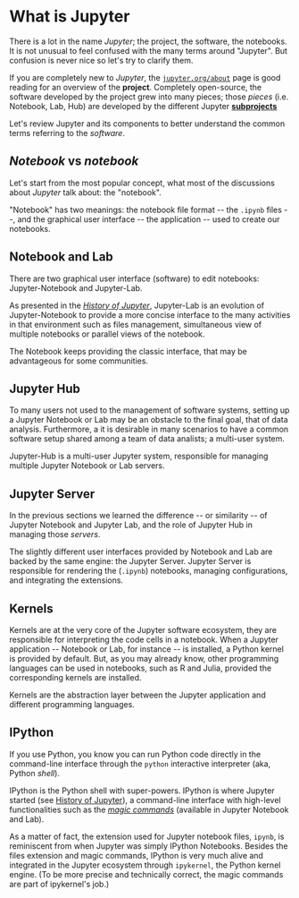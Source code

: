 # What is Jupyter

[jupyter.org/about]: https://jupyter.org/about
[subprojects]: https://jupyter.org/governance/list_of_subprojects.html

There is a lot in the name *Jupyter*; the project, the software, the notebooks.
It is not unusual to feel confused with the many terms around "Jupyter".
But confusion is never nice so let's try to clarify them.

If you are completely new to *Jupyter*, the [`jupyter.org/about`][jupyter.org/about]
page is good reading for an overview of the **project**.
Completely open-source, the software developed by the project grew
into many pieces; those *pieces* (i.e. Notebook, Lab, Hub)
are developed by the different Jupyter [**subprojects**][subprojects]

Let's review Jupyter and its components to
better understand the common terms referring to the *software*.


## *Notebook* vs *notebook*

Let's start from the most popular concept, what most of the discussions
about *Jupyter* talk about: the "notebook".

"Notebook" has two meanings: the notebook file format -- the `.ipynb` files --,
and the graphical user interface -- the application -- used to create
our notebooks.


## Notebook and Lab

There are two graphical user interface (software) to edit notebooks:
Jupyter-Notebook and Jupyter-Lab.

As presented in the [*History of Jupyter*](history_of_jupyter.md), Jupyter-Lab
is an evolution of Jupyter-Notebook to provide a more concise interface to
the many activities in that environment such as files management, simultaneous
view of multiple notebooks or parallel views of the notebook.

The Notebook keeps providing the classic interface, that may be advantageous
for some communities.

## Jupyter Hub

To many users not used to the management of software systems,
setting up a Jupyter Notebook or Lab may be an obstacle to the final goal,
that of data analysis.
Furthermore, a it is desirable in many scenarios to have a common software
setup shared among a team of data analists; a multi-user system.

Jupyter-Hub is a multi-user Jupyter system, responsible for managing
multiple Jupyter Notebook or Lab servers.

## Jupyter Server

In the previous sections we learned the difference -- or similarity -- of
Jupyter Notebook and Jupyter Lab, and the role of Jupyter Hub in managing
those *servers*.

The slightly different user interfaces provided by Notebook and Lab are
backed by the same engine: the Jupyter Server.
Jupyter Server is responsible for rendering the (`.ipynb`) notebooks,
managing configurations, and integrating the extensions.

## Kernels

Kernels are at the very core of the Jupyter software ecosystem, they are
responsible for interpreting the code cells in a notebook.
When a Jupyter application -- Notebook or Lab, for instance -- is installed,
a Python kernel is provided by default.
But, as you may already know, other programming languages can be used in
notebooks, such as R and Julia, provided the corresponding kernels are
installed.

Kernels are the abstraction layer between the Jupyter application and
different programming languages.

## IPython

If you use Python, you know you can run Python code directly in the command-line
interface through the `python` interactive interpreter (aka, Python *shell*).

IPython is the Python shell with super-powers.
IPython is where Jupyter started (see [History of Jupyter](history_of_jupyter.md)),
a command-line interface with high-level functionalities such as the
[*magic commands*](https://ipython.readthedocs.io/en/stable/interactive/magics.html)
(available in Jupyter Notebook and Lab).

As a matter of fact, the extension used for Jupyter notebook files, `ipynb`,
is reminiscent from when Jupyter was simply IPython Notebooks.
Besides the files extension and magic commands, IPython is very much alive and integrated
in the Jupyter ecosystem through `ipykernel`, the Python kernel engine.
(To be more precise and technically correct, the magic commands are
part of ipykernel's job.)

